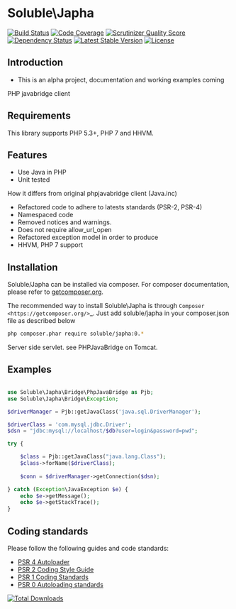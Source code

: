 # Soluble\Japha

[![Build Status](https://travis-ci.org/belgattitude/soluble-japha.png?branch=master)](https://travis-ci.org/belgattitude/soluble-japha)
[![Code Coverage](https://scrutinizer-ci.com/g/belgattitude/soluble-japha/badges/coverage.png?s=aaa552f6313a3a50145f0e87b252c84677c22aa9)](https://scrutinizer-ci.com/g/belgattitude/soluble-japha/)
[![Scrutinizer Quality Score](https://scrutinizer-ci.com/g/belgattitude/soluble-japha/badges/quality-score.png?s=6f3ab91f916bf642f248e82c29857f94cb50bb33)](https://scrutinizer-ci.com/g/belgattitude/soluble-japha/)
[![Dependency Status](https://www.versioneye.com/user/projects/5624cd4636d0ab0019000b2e/badge.svg?style=flat)](https://www.versioneye.com/user/projects/5624cd4636d0ab0019000b2e)
[![Latest Stable Version](https://poser.pugx.org/soluble/japha/v/stable.svg)](https://packagist.org/packages/soluble/japha)
[![License](https://poser.pugx.org/soluble/japha/license.png)](https://packagist.org/packages/soluble/japha)

## Introduction

* This is an alpha project, documentation and working examples coming 

PHP javabridge client 

## Requirements

This library supports PHP 5.3+, PHP 7 and HHVM.

## Features

- Use Java in PHP
- Unit tested

How it differs from original phpjavabridge client (Java.inc)
- Refactored code to adhere to latests standards (PSR-2, PSR-4)
- Namespaced code
- Removed notices and warnings.
- Does not require allow_url_open
- Refactored exception model in order to produce 
- HHVM, PHP 7 support


## Installation

Soluble/Japha can be installed via composer. For composer documentation, please refer to
[getcomposer.org](http://getcomposer.org/).


The recommended way to install Soluble\Japha is through `Composer <https://getcomposer.org/>`_.
Just add soluble/japha in your composer.json file as described below

```sh
php composer.phar require soluble/japha:0.*
```

Server side servlet. see PHPJavaBridge on Tomcat.


## Examples

```php

use Soluble\Japha\Bridge\PhpJavaBridge as Pjb;
use Soluble\Japha\Bridge\Exception;

$driverManager = Pjb::getJavaClass('java.sql.DriverManager');

$driverClass = 'com.mysql.jdbc.Driver';
$dsn = "jdbc:mysql://localhost/$db?user=login&password=pwd";

try {

    $class = Pjb::getJavaClass("java.lang.Class");
    $class->forName($driverClass);
    
    $conn = $driverManager->getConnection($dsn);

} catch (Exception\JavaException $e) {
    echo $e->getMessage();
    echo $e->getStackTrace();
}

```

## Coding standards

Please follow the following guides and code standards:

* [PSR 4 Autoloader](https://github.com/php-fig/fig-standards/blob/master/accepted/PSR-4-autoloader.md)
* [PSR 2 Coding Style Guide](https://github.com/php-fig/fig-standards/blob/master/accepted/PSR-2-coding-style-guide.md)
* [PSR 1 Coding Standards](https://github.com/php-fig/fig-standards/blob/master/accepted/PSR-1-basic-coding-standard.md)
* [PSR 0 Autoloading standards](https://github.com/php-fig/fig-standards/blob/master/accepted/PSR-0.md)


[![Total Downloads](https://poser.pugx.org/soluble/japha/downloads.png)](https://packagist.org/packages/soluble/japha)



